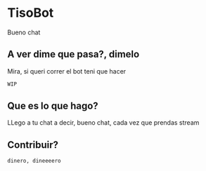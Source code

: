 # TisoBot

Bueno chat

## A ver dime que pasa?, dimelo

Mira, si queri correr el bot teni que hacer 

```bash
WIP
```

## Que es lo que hago?

LLego a tu chat a decir, bueno chat, cada vez que prendas stream

## Contribuir?

```bash
dinero, dineeeero
```
